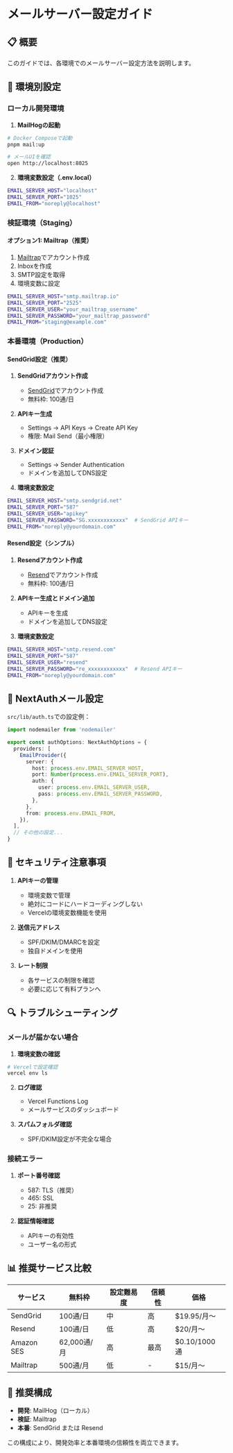 # メールサーバー設定ガイド

## 📋 概要

このガイドでは、各環境でのメールサーバー設定方法を説明します。

## 🔧 環境別設定

### ローカル開発環境

1. **MailHogの起動**
```bash
# Docker Composeで起動
pnpm mail:up

# メールUIを確認
open http://localhost:8025
```

2. **環境変数設定（.env.local）**
```bash
EMAIL_SERVER_HOST="localhost"
EMAIL_SERVER_PORT="1025"
EMAIL_FROM="noreply@localhost"
```

### 検証環境（Staging）

#### オプション1: Mailtrap（推奨）

1. [Mailtrap](https://mailtrap.io)でアカウント作成
2. Inboxを作成
3. SMTP設定を取得
4. 環境変数に設定

```bash
EMAIL_SERVER_HOST="smtp.mailtrap.io"
EMAIL_SERVER_PORT="2525"
EMAIL_SERVER_USER="your_mailtrap_username"
EMAIL_SERVER_PASSWORD="your_mailtrap_password"
EMAIL_FROM="staging@example.com"
```

### 本番環境（Production）

#### SendGrid設定（推奨）

1. **SendGridアカウント作成**
   - [SendGrid](https://sendgrid.com)でアカウント作成
   - 無料枠: 100通/日

2. **APIキー生成**
   - Settings → API Keys → Create API Key
   - 権限: Mail Send（最小権限）

3. **ドメイン認証**
   - Settings → Sender Authentication
   - ドメインを追加してDNS設定

4. **環境変数設定**
```bash
EMAIL_SERVER_HOST="smtp.sendgrid.net"
EMAIL_SERVER_PORT="587"
EMAIL_SERVER_USER="apikey"
EMAIL_SERVER_PASSWORD="SG.xxxxxxxxxxxx"  # SendGrid APIキー
EMAIL_FROM="noreply@yourdomain.com"
```

#### Resend設定（シンプル）

1. **Resendアカウント作成**
   - [Resend](https://resend.com)でアカウント作成
   - 無料枠: 100通/日

2. **APIキー生成とドメイン追加**
   - APIキーを生成
   - ドメインを追加してDNS設定

3. **環境変数設定**
```bash
EMAIL_SERVER_HOST="smtp.resend.com"
EMAIL_SERVER_PORT="587"
EMAIL_SERVER_USER="resend"
EMAIL_SERVER_PASSWORD="re_xxxxxxxxxxxx"  # Resend APIキー
EMAIL_FROM="noreply@yourdomain.com"
```

## 📝 NextAuthメール設定

`src/lib/auth.ts`での設定例：

```typescript
import nodemailer from 'nodemailer'

export const authOptions: NextAuthOptions = {
  providers: [
    EmailProvider({
      server: {
        host: process.env.EMAIL_SERVER_HOST,
        port: Number(process.env.EMAIL_SERVER_PORT),
        auth: {
          user: process.env.EMAIL_SERVER_USER,
          pass: process.env.EMAIL_SERVER_PASSWORD,
        },
      },
      from: process.env.EMAIL_FROM,
    }),
  ],
  // その他の設定...
}
```

## 🚨 セキュリティ注意事項

1. **APIキーの管理**
   - 環境変数で管理
   - 絶対にコードにハードコーディングしない
   - Vercelの環境変数機能を使用

2. **送信元アドレス**
   - SPF/DKIM/DMARCを設定
   - 独自ドメインを使用

3. **レート制限**
   - 各サービスの制限を確認
   - 必要に応じて有料プランへ

## 🔍 トラブルシューティング

### メールが届かない場合

1. **環境変数の確認**
```bash
# Vercelで設定確認
vercel env ls
```

2. **ログ確認**
   - Vercel Functions Log
   - メールサービスのダッシュボード

3. **スパムフォルダ確認**
   - SPF/DKIM設定が不完全な場合

### 接続エラー

1. **ポート番号確認**
   - 587: TLS（推奨）
   - 465: SSL
   - 25: 非推奨

2. **認証情報確認**
   - APIキーの有効性
   - ユーザー名の形式

## 📊 推奨サービス比較

| サービス | 無料枠 | 設定難易度 | 信頼性 | 価格 |
|---------|--------|-----------|--------|------|
| SendGrid | 100通/日 | 中 | 高 | $19.95/月〜 |
| Resend | 100通/日 | 低 | 高 | $20/月〜 |
| Amazon SES | 62,000通/月 | 高 | 最高 | $0.10/1000通 |
| Mailtrap | 500通/月 | 低 | - | $15/月〜 |

## 🎯 推奨構成

- **開発**: MailHog（ローカル）
- **検証**: Mailtrap
- **本番**: SendGrid または Resend

この構成により、開発効率と本番環境の信頼性を両立できます。